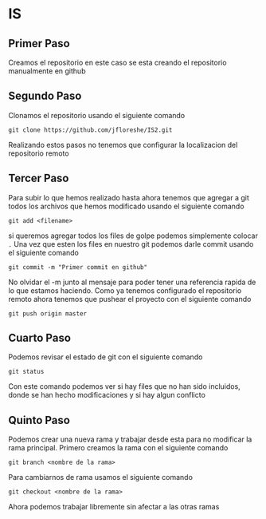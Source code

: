 # IS
## Primer Paso
Creamos el repositorio en este caso se esta creando el repositorio manualmente en github
## Segundo Paso
Clonamos el repositorio usando el siguiente comando
```
git clone https://github.com/jfloreshe/IS2.git
```
Realizando estos pasos no tenemos que configurar la localizacion del repositorio remoto
## Tercer Paso
Para subir lo que hemos realizado hasta ahora tenemos que agregar a git todos los archivos que hemos modificado usando el siguiente comando
```
git add <filename>
```
si queremos agregar todos los files de golpe podemos simplemente colocar 
```.```
Una vez que esten los files en nuestro git podemos darle commit usando el siguiente comando
```
git commit -m "Primer commit en github"
```
No olvidar el -m junto al mensaje para poder tener una referencia rapida de lo que estamos haciendo.
Como ya tenemos configurado el repositorio remoto ahora tenemos que pushear el proyecto con el siguiente comando
```
git push origin master
```
## Cuarto Paso
Podemos revisar el estado de git con el siguiente comando
```
git status
```
Con este comando podemos ver si hay files que no han sido incluidos, donde se han hecho modificaciones y si hay algun conflicto
## Quinto Paso
Podemos crear una nueva rama y trabajar desde esta para no modificar la rama principal.
Primero creamos la rama con el siguiente comando
```
git branch <nombre de la rama>
```
Para cambiarnos de rama usamos el siguiente comando
```
git checkout <nombre de la rama>
```
Ahora podemos trabajar libremente sin afectar a las otras ramas
